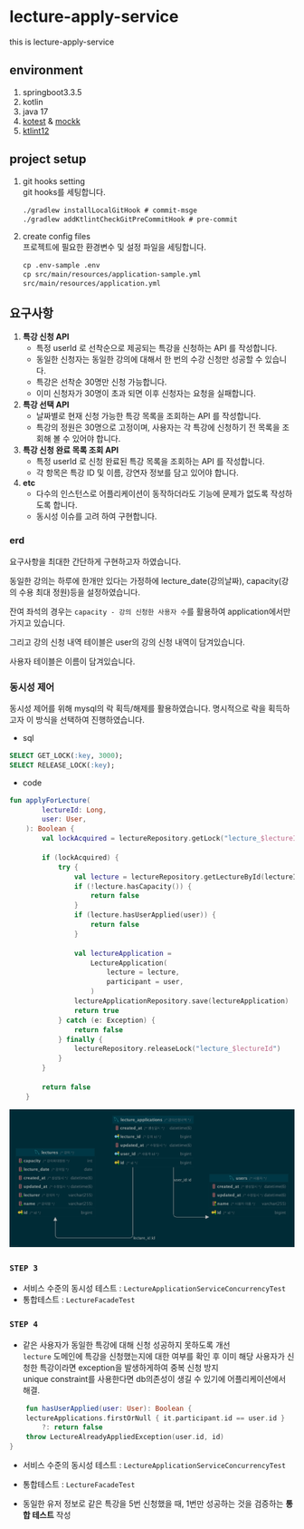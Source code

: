 # lecture-apply-service

this is lecture-apply-service

## environment

1. springboot3.3.5
2. kotlin
3. java 17
4. [kotest][kotest] & [mockk][mockk]
5. [ktlint12][ktlint]

## project setup

1. git hooks setting  
   git hooks를 세팅합니다.
    ```shell
    ./gradlew installLocalGitHook # commit-msge
    ./gradlew addKtlintCheckGitPreCommitHook # pre-commit
    ```
2. create config files  
   프로젝트에 필요한 환경변수 및 설정 파일을 세팅합니다.
    ```shell
    cp .env-sample .env
    cp src/main/resources/application-sample.yml src/main/resources/application.yml
    ```

## 요구사항

1. **특강 신청 API**
    - 특정 userId 로 선착순으로 제공되는 특강을 신청하는 API 를 작성합니다.
    - 동일한 신청자는 동일한 강의에 대해서 한 번의 수강 신청만 성공할 수 있습니다.
    - 특강은 선착순 30명만 신청 가능합니다.
    - 이미 신청자가 30명이 초과 되면 이후 신청자는 요청을 실패합니다.
2. **특강 선택 API**
    - 날짜별로 현재 신청 가능한 특강 목록을 조회하는 API 를 작성합니다.
    - 특강의 정원은 30명으로 고정이며, 사용자는 각 특강에 신청하기 전 목록을 조회해 볼 수 있어야 합니다.
3. **특강 신청 완료 목록 조회 API**
    - 특정 userId 로 신청 완료된 특강 목록을 조회하는 API 를 작성합니다.
    - 각 항목은 특강 ID 및 이름, 강연자 정보를 담고 있어야 합니다.
4. **etc**
    - 다수의 인스턴스로 어플리케이션이 동작하더라도 기능에 문제가 없도록 작성하도록 합니다.
    - 동시성 이슈를 고려 하여 구현합니다.

### erd
요구사항을 최대한 간단하게 구현하고자 하였습니다.

동일한 강의는 하루에 한개만 있다는 가정하에 lecture_date(강의날짜), capacity(강의 수용 최대 정원)등을 설정하였습니다.

잔여 좌석의 경우는 `capacity - 강의 신청한 사용자 수`를 활용하여 application에서만 가지고 있습니다. 

그리고 강의 신청 내역 테이블은 user의 강의 신청 내역이 담겨있습니다.

사용자 테이블은 이름이 담겨있습니다.

### 동시성 제어
동시성 제어를 위해 mysql의 락 획득/해제를 활용하였습니다. 명시적으로 락을 획득하고자 이 방식을 선택하여 진행하였습니다.

- sql
```sql
SELECT GET_LOCK(:key, 3000);
SELECT RELEASE_LOCK(:key);
```

- code
```kotlin
fun applyForLecture(
        lectureId: Long,
        user: User,
    ): Boolean {
        val lockAcquired = lectureRepository.getLock("lecture_$lectureId") == 1

        if (lockAcquired) {
            try {
                val lecture = lectureRepository.getLectureById(lectureId)
                if (!lecture.hasCapacity()) {
                    return false
                }
                if (lecture.hasUserApplied(user)) {
                    return false
                }

                val lectureApplication =
                    LectureApplication(
                        lecture = lecture,
                        participant = user,
                    )
                lectureApplicationRepository.save(lectureApplication)
                return true
            } catch (e: Exception) {
                return false
            } finally {
                lectureRepository.releaseLock("lecture_$lectureId")
            }
        }

        return false
    }
```

![erd.png](docs/erd.png)

### **`STEP 3`**
- 서비스 수준의 동시성 테스트 : `LectureApplicationServiceConcurrencyTest`
- 통합테스트 : `LectureFacadeTest`

### **`STEP 4`**
- 같은 사용자가 동일한 특강에 대해 신청 성공하지 못하도록 개선  
    `lecture` 도메인에 특강을 신청했는지에 대한 여부를 확인 후 이미 해당 사용자가 신청한 특강이라면 exception을 발생하게하여 중복 신청 방지  
    unique constraint를 사용한다면 db의존성이 생길 수 있기에 어플리케이션에서 해결.  
```kotlin
    fun hasUserApplied(user: User): Boolean {
    lectureApplications.firstOrNull { it.participant.id == user.id }
        ?: return false
    throw LectureAlreadyAppliedException(user.id, id)
} 
```

- 서비스 수준의 동시성 테스트 : `LectureApplicationServiceConcurrencyTest`
- 통합테스트 : `LectureFacadeTest`
 

- 동일한 유저 정보로 같은 특강을 5번 신청했을 때, 1번만 성공하는 것을 검증하는 **통합 테스트** 작성

[ktlint]: https://github.com/JLLeitschuh/ktlint-gradle?tab=readme-ov-file#configuration

[kotest]: https://kotest.io/docs/quickstart

[mockk]: https://mockk.io/
